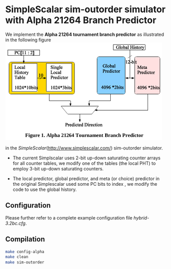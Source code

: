 SimpleScalar sim-outorder simulator with Alpha 21264 Branch Predictor 
===

We implement the 
**Alpha 21264 tournament branch predictor** 
 as illustrated in the following figure ![Figure 1][alpha-bp]

in the _SimpleScalar_(http://www.simplescalar.com/) sim-outorder simulator.

- The current Simplscalar uses 2-bit up-down saturating
counter arrays for all counter tables, we modify one of the tables (the local PHT) to
employ 3-bit up-down saturating counters. 

- The local predictor, global predictor, and meta (or choice) predictor 
in the original Simplescalar used some PC bits to index , we modify the code to use the global history.


## Configuration ##

Please further refer to a complete example configuration file _hybrid-3.2bc.cfg_.

## Compilation ##

```bash
make config-alpha
make clean
make sim-outorder
```

[alpha-bp]: alpha-bp.png 
